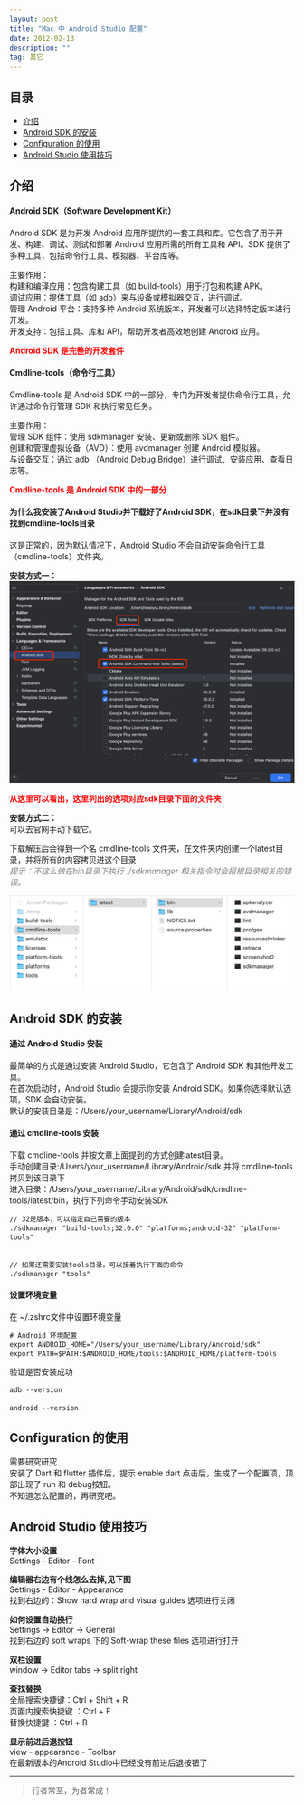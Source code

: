 ```yaml
---
layout: post
title: "Mac 中 Android Studio 配置"
date: 2012-02-13
description: ""
tag: 其它
---
```





## 目录
- [介绍](#content1)   
- [Android SDK 的安装](#content2)   
- [Configuration 的使用](#content3)   
- [Android Studio 使用技巧](#content66)   


## <a id="content1">介绍</a>

#### **Android SDK（Software Development Kit）**    

Android SDK 是为开发 Android 应用所提供的一套工具和库。它包含了用于开发、构建、调试、测试和部署 Android 应用所需的所有工具和 API。SDK 提供了多种工具，包括命令行工具、模拟器、平台库等。    

主要作用：        
构建和编译应用：包含构建工具（如 build-tools）用于打包和构建 APK。       
调试应用：提供工具（如 adb）来与设备或模拟器交互，进行调试。        
管理 Android 平台：支持多种 Android 系统版本，开发者可以选择特定版本进行开发。       
开发支持：包括工具、库和 API，帮助开发者高效地创建 Android 应用。       

<span style="color:red;font-weight:bold;">Android SDK 是完整的开发套件</span>


#### **Cmdline-tools（命令行工具）**    

Cmdline-tools 是 Android SDK 中的一部分，专门为开发者提供命令行工具，允许通过命令行管理 SDK 和执行常见任务。   

主要作用：    
管理 SDK 组件：使用 sdkmanager 安装、更新或删除 SDK 组件。   
创建和管理虚拟设备（AVD）：使用 avdmanager 创建 Android 模拟器。    
与设备交互：通过 adb （Android Debug Bridge）进行调试、安装应用、查看日志等。    

<span style="color:red;font-weight:bold;">Cmdline-tools 是 Android SDK 中的一部分</span>


#### **为什么我安装了Android Studio并下载好了Android SDK，在sdk目录下并没有找到cmdline-tools目录**    

这是正常的，因为默认情况下，Android Studio 不会自动安装命令行工具（cmdline-tools）文件夹。

**安装方式一：**       
<img src="/images/Other/2.png">

<span style="color:red;font-weight:bold;">从这里可以看出，这里列出的选项对应sdk目录下面的文件夹</span>

**安装方式二：**    
可以去官网手动下载它。

下载解压后会得到一个名 cmdline-tools 文件夹，在文件夹内创建一个latest目录，并将所有的内容拷贝进这个目录    
<span style="color:gray;font-size:12;font-style:italic;">提示：不这么做在bin目录下执行 ./sdkmanager 相关指令时会报根目录相关的错误。</span>

<img src="/images/Other/1.png">


## <a id="content2">Android SDK 的安装</a>

#### **通过 Android Studio 安装**   
最简单的方式是通过安装 Android Studio，它包含了 Android SDK 和其他开发工具。        
在首次启动时，Android Studio 会提示你安装 Android SDK。如果你选择默认选项，SDK 会自动安装。      
默认的安装目录是：/Users/your_username/Library/Android/sdk     


#### **通过 cmdline-tools 安装**   

下载 cmdline-tools 并按文章上面提到的方式创建latest目录。    
手动创建目录:/Users/your_username/Library/Android/sdk  并将 cmdline-tools 拷贝到该目录下        
进入目录：/Users/your_username/Library/Android/sdk/cmdline-tools/latest/bin，执行下列命令手动安装SDK         
```text
// 32是版本，可以指定自己需要的版本
./sdkmanager "build-tools;32.0.0" "platforms;android-32" "platform-tools" 


// 如果还需要安装tools目录，可以接着执行下面的命令
./sdkmanager "tools"
```

#### **设置环境变量**    

在 ~/.zshrc文件中设置环境变量   
```text
# Android 环境配置
export ANDROID_HOME="/Users/your_username/Library/Android/sdk"
export PATH=$PATH:$ANDROID_HOME/tools:$ANDROID_HOME/platform-tools
```

验证是否安装成功
```text
adb --version

android --version 
```

## <a id="content3">Configuration 的使用</a>

需要研究研究   
安装了 Dart 和 flutter 插件后，提示 enable dart 点击后，生成了一个配置项，顶部出现了 run 和 debug按钮。    
不知道怎么配置的，再研究吧。     


## <a id="content66">Android Studio 使用技巧</a>

**字体大小设置**     
Settings - Editor - Font     

**编辑器右边有个线怎么去掉,见下图**    
Settings - Editor - Appearance  
找到右边的：Show hard wrap and visual guides 选项进行关闭   

**如何设置自动换行**   
Settings -> Editor -> General   
找到右边的 soft wraps 下的 Soft-wrap these files 选项进行打开    

**双栏设置**      
window -> Editor tabs -> split right


**查找替换**      
全局搜索快捷键：Ctrl + Shift + R    
页面内搜索快捷键 ：Ctrl + F   
替換快捷鍵 ：Ctrl + R   

**显示前进后退按钮**   
view - appearance - Toolbar       
在最新版本的Android Studio中已经没有前进后退按钮了    



----------
>  行者常至，为者常成！


